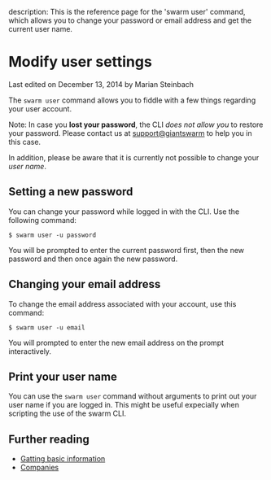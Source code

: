 description: This is the reference page for the 'swarm user' command, which allows you to change your password or email address and get the current user name.

# Modify user settings

<p class="lastmod">Last edited on December 13, 2014 by Marian Steinbach</p>

The `swarm user` command allows you to fiddle with a few things regarding your user account.

Note: In case you __lost your password__, the CLI _does not allow you_ to restore your password. Please contact us at [support@giantswarm](mailto:support@giantswarm) to help you in this case.

In addition, please be aware that it is currently not possible to change your _user name_.

## Setting a new password

You can change your password while logged in with the CLI. Use the following command:

    $ swarm user -u password

You will be prompted to enter the current password first, then the new password and then once again the new password.

## Changing your email address

To change the email address associated with your account, use this command:

    $ swarm user -u email

You will prompted to enter the new email address on the prompt interactively.

## Print your user name

You can use the `swarm user` command without arguments to print out your user name if you are logged in. This might be useful expecially when scripting the use of the swarm CLI.

## Further reading

 * [Gatting basic information](../info/)
 * [Companies](../company/)
